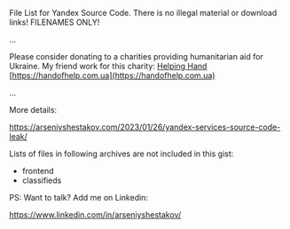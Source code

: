 File List for Yandex Source Code.
There is no illegal material or download links! FILENAMES ONLY!


...

Please consider donating to a charities providing humanitarian aid for Ukraine.
My friend work for this charity: [Helping Hand](https://handofhelp.com.ua)
[https://handofhelp.com.ua](https://handofhelp.com.ua)

...

More details:

https://arseniyshestakov.com/2023/01/26/yandex-services-source-code-leak/

Lists of files in following archives are not included in this gist:

* frontend
* classifieds

PS: Want to talk? Add me on Linkedin:

https://www.linkedin.com/in/arseniyshestakov/

